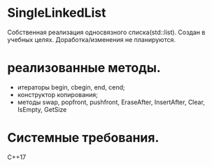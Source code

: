 # SingleLinkedList

Собственная реализация односвязного списка(std::list).
Создан в учебных целях. Доработка/изменения не планируются.

# реализованные методы.

- итераторы begin, cbegin, end, cend;
- конструктор копирования;
- методы swap, popfront, pushfront, EraseAfter, InsertAfter, Clear, IsEmpty, GetSize

# Системные требования.

С++17


